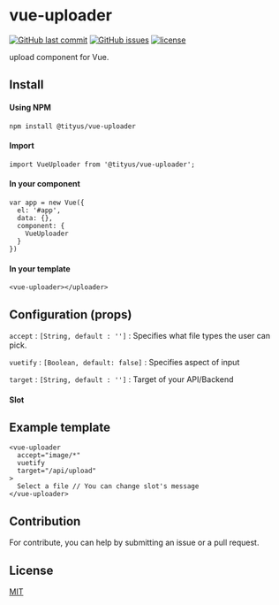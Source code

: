 # vue-uploader

[![GitHub last commit](https://img.shields.io/github/last-commit/tityus/vue-uploader.svg?style=flat-square)](https://github.com/tityus/vue-uploader)
[![GitHub issues](https://img.shields.io/github/issues/tityus/vue-uploader.svg?style=flat-square)](https://github.com/tityus/vue-uploader/issues)
[![license](https://img.shields.io/github/license/tityus/vue-uploader.svg?style=flat-square)](https://github.com/tityus/vue-uploader)

upload component for Vue.

## Install

#### Using NPM

```
npm install @tityus/vue-uploader
```

#### Import

``` vue
import VueUploader from '@tityus/vue-uploader';
```

#### In your component

``` vue
var app = new Vue({
  el: '#app',
  data: {},
  component: {
    VueUploader
  }
})

```

#### In your template

``` vue
<vue-uploader></uploader>

```

## Configuration (props)

`accept` : `[String, default : '']` : Specifies what file types the user can pick.

`vuetify` : `[Boolean, default: false]` : Specifies aspect of input

`target` : `[String, default : '']` : Target of your API/Backend

#### Slot

## Example template

``` vue
<vue-uploader
  accept="image/*"
  vuetify
  target="/api/upload"
>
  Select a file // You can change slot's message
</vue-uploader>

```

## Contribution

For contribute, you can help by submitting an issue or a pull request.

## License

[MIT](http://opensource.org/licenses/MIT)
